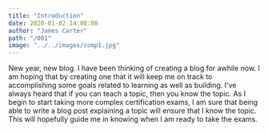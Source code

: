 ```yaml
---
title: "Introduction"
date: 2020-01-02 14:00:00
author: "James Carter"
path: "/001"
image: "../../images/comp1.jpg"
---
```


New year, new blog. I have been thinking of creating a blog for awhile now. I am hoping that by creating one that it will keep me on track to accomplishing some goals related to learning as well as building. I've always heard that if you can teach a topic, then you know the topic. As I begin to start taking more complex certification exams, I am sure that being able to write a blog post explaining a topic will ensure that I know the topic. This will hopefully guide me in knowing when I am ready to take the exams.
